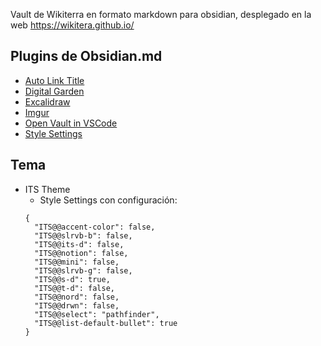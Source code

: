 <!-- README para repositorio de GitHub -->

Vault de Wikiterra en formato markdown para obsidian, desplegado en la web https://wikitera.github.io/

## Plugins de Obsidian.md
- [Auto Link Title](https://obsidian.md/plugins?search=Auto%20Link%20Title#)
- [Digital Garden](https://obsidian.md/plugins?search=Digital%20Garden#)
- [Excalidraw](https://obsidian.md/plugins?id=obsidian-excalidraw-plugin)
- [Imgur](https://obsidian.md/plugins?search=Imgur#)
- [Open Vault in VSCode](https://obsidian.md/plugins?search=open%20vault#)
- [Style Settings](https://obsidian.md/plugins?search=Style%20Settings#)

## Tema
- ITS Theme
  - Style Settings con configuración:
  ```
  {
    "ITS@@accent-color": false,
    "ITS@@slrvb-b": false,
    "ITS@@its-d": false,
    "ITS@@notion": false,
    "ITS@@mini": false,
    "ITS@@slrvb-g": false,
    "ITS@@s-d": true,
    "ITS@@t-d": false,
    "ITS@@nord": false,
    "ITS@@drwn": false,
    "ITS@@select": "pathfinder",
    "ITS@@list-default-bullet": true
  }
  ```
